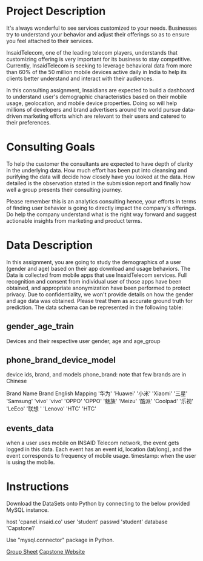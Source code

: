 

# Project Description

It's always wonderful to see services customized
to your needs. Businesses try to understand your behavior and adjust
their offerings so as to ensure you feel attached to their services.


InsaidTelecom, one of the leading telecom players, understands that customizing offering
is very important for its business to stay competitive.
Currently, InsaidTelecom is seeking to leverage behavioral data from more than 60% of the 50 million mobile devices active daily in India
to help its clients better understand and interact with their audiences.

In this consulting assignment, Insaidians are expected to build a dashboard to understand
user's demographic characteristics based on their mobile usage, geolocation, and mobile device properties.
Doing so will help millions of developers and brand advertisers around the world pursue
data-driven marketing efforts which are relevant to their users and catered to their preferences.



# Consulting Goals

To help the customer the consultants are expected to have depth of clarity in the underlying data.
How much effort has been put into cleansing and purifying the data will decide how closely have you looked at the data.
How detailed is the observation stated in the submission report and finally how well a group presents their consulting journey.

Please remember this is an analytics consulting hence, your efforts in terms of
finding user behavior is going to directly impact the company's offerings.
Do help the company understand what is the
right way forward and suggest actionable insights from marketing and product terms.

# Data Description

In this assignment, you are going to study the demographics of a user (gender and age) based on their app download and usage behaviors.
The Data is collected from mobile apps that use InsaidTelecom services. Full recognition and consent from individual user of those apps have been obtained,
and appropriate anonymization have been performed to protect privacy. Due to confidentiality, we won't provide details on how the gender and age data was obtained.
Please treat them as accurate ground truth for prediction. The data schema can be represented in the following table:


## gender_age_train
Devices and their respective user gender, age and age_group

## phone_brand_device_model
device ids, brand, and models phone_brand: note that few brands are in
Chinese

Brand Name	Brand English Mapping
'华为'	'Huawei'
'小米'	'Xiaomi'
'三星'	'Samsung'
'vivo'	'vivo'
'OPPO'	'OPPO'
'魅族'	'Meizu'
'酷派'	'Coolpad'
'乐视'	'LeEco'
'联想 '	'Lenovo'
'HTC'	'HTC'

## events_data
when a user uses mobile on INSAID Telecom network, the event gets logged
in this data. Each event has an event id, location (lat/long), and the
event corresponds to frequency of mobile usage. timestamp: when the user
is using the mobile.


# Instructions
Download the DataSets onto Python by connecting to the below provided MySQL instance.
                           
host	'cpanel.insaid.co'
user	'student'
passwd	'student'
database	'Capstone1'

Use "mysql.connector" package in Python.

[Group Sheet](https://docs.google.com/spreadsheets/d/1fU8PU9tcJewA-J85Lnp1899BKa7Sw5aWOJ0tzdY1R3o/edit#gid=0)
[Capstone Website](https://projects.insaid.co/capstone1/login.php)
